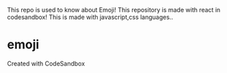 This repo is used to know about Emoji!
This repository is made with react in codesandbox!
This is made with javascript,css languages..

# emoji
Created with CodeSandbox
